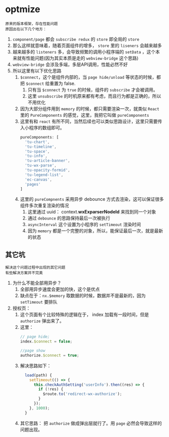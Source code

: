 # optmize

~~~
原来的版本框架，存在性能问题
原因出在以下几个地方：
~~~

1. `component/page` 都会 `subscribe redux` 的 `store` 即全局的 `store`
2. 那么这样就意味着，随着页面组件的增多， `store` 里的 `liseners` 会越来越多
3. 越来越多的 `listeners` 多，会导致频繁的调用小程序端的 `setData` ，这个本来就有性能问题(因为其实本质是走的 `webview-bridge` 这个思路)
4. `webview-bridge` 会涉及多端，多层API调用，性能必然不好
5. 所以这里有以下优化思路
   1. `$connect`，这个是组件内部的，当 `page hide/unload` 等状态的时候，都把 `$connect` 给重置为 false.
      1. 只有当 `$connect` 为 `true` 的时候，组件的 `subscribe` 才会被调用。
      2. 这里 `unsubscribe` 的时机原来都有考虑，而且行为都是正确的，所以不用优化
   2. 因为大部分组件用到 `memory` 的时候，都只需要渲染一次，就类似 `React` 里的 `PureComponents` 的感觉，这里，我把它叫做 `pureComponents`
   3. 这里有和 `react` 有所不同，当然后续也可以类似思路设计，这里只需要传入小程序的数组即可。
      ```js
      pureComponents: [
        'tu-chart',
        'tu-timeline',
        'tu-space',
        'tu-info',
        'tu-article-banner',
        'tu-wx-parse',
        'tu-opacity-formid',
        'tu-legend-list',
        'ec-canvas',
        'pages'
      ]
      ```
    1. 这里的 `pureCompnents` 采用异步 debounce 方式去渲染，这可以保证很多组件多次重复渲染的情况
       1. 这里通过 uuid： context.__wxExparserNodeId__ 来找到同一个对象
       2. 通过 `debounce` 的思路保持最后一次被执行
       3. `asyncInterval` 这个设置为小程序的 `setTimeout` 渲染时间
       4. 因为 `memory` 都是一个完整的对象，所以，能保证最后一次，就是最新的状态

## 其它坑
~~~
解决这个问题过程中出现的其它问题
有些解决方案并不完美
~~~

1. 为什么不能全部用异步？
   1. 全部用异步速度会更加的快，这个是优点
   2. 缺点在于：`nx.$memory` 取数据的时候，数据并不是最新的，因为 `setTimeout` 要排队
2. 授权页：
   1. 这个页面有个比较特殊的逻辑在于， index 加载有一段时间，但是 `authorize` 弹出来了。
   2. 这里： 
      ```js
      // page hide;
      index.$connect = false; 

      //page show
      authorize.$connect = true; 
      ```
   3. 解决思路如下：
      ```js
        load(path) {
          setTimeout(() => {
            this.checkAuthSetting('userInfo').then((res) => {
              if (!res) {
                $route.to('redirect-wx-authorize');
              }
            });
          }, 1000);
        }
      ```
   4. 其它思路： 把 `authorize` 做成弹出层就行了。用 `page` 必然会导致这样的问题出现。
